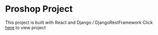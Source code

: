# Proshop Project
This project is built with React and Django / DjangoRestFramework
Click [here](gadget-kiosk.herokuapp.com) to view project